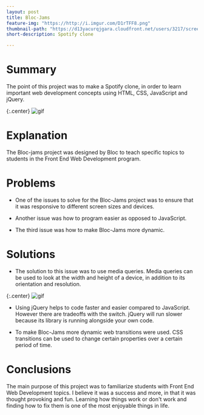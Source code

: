 ```yaml
---
layout: post
title: Bloc-Jams
feature-img: "https://http://i.imgur.com/D1rTFF8.png"
thumbnail-path: "https://d13yacurqjgara.cloudfront.net/users/3217/screenshots/2030966/blocjams_1x.png"
short-description: Spotify clone

---
```


# Summary

   The point of this project was to make a Spotify clone, in order to learn important web development concepts using HTML, CSS, JavaScript and jQuery.

{:.center}
![gif](http://i.giphy.com/3oriNUYsPKiGKcjcsw.gif)

# Explanation

   The Bloc-jams project was designed by Bloc to teach specific topics to students in the Front End Web Development program.

# Problems

* One of the issues to solve for the Bloc-Jams project was to ensure that it was responsive to different screen sizes and devices.

* Another issue was how to program easier as opposed to JavaScript.

* The third issue was how to make Bloc-Jams more dynamic.


# Solutions

* The solution to this issue was to use media queries. Media queries can be used to look at the width and height of a device, in addition to its orientation and resolution.

{:.center}
![gif](http://i.giphy.com/3oriO9gsIcyj5OHVG8.gif)

* Using jQuery helps to code faster and easier compared to JavaScript. However there are tradeoffs with the switch. jQuery will run slower because its library is running alongside your own code.

* To make Bloc-Jams more dynamic web transitions were used. CSS transitions can be used to change certain properties over a certain period of time.

# Conclusions

   The main purpose of this project was to familiarize students with Front End Web Development topics. I believe it was a success and more, in that it was thought provoking and fun. Learning how things work or don't work and finding how to fix them is one of the most enjoyable things in life.
